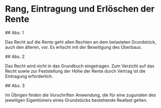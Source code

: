 # Rang, Eintragung und Erlöschen der Rente



\#\# Abs. 1

 Das Recht auf die Rente geht allen Rechten an dem belasteten Grundstück, auch den älteren, vor. Es erlischt mit der Beseitigung des Überbaus.

\#\# Abs. 2

 Das Recht wird nicht in das Grundbuch eingetragen. Zum Verzicht auf das Recht sowie zur Feststellung der Höhe der Rente durch Vertrag ist die Eintragung erforderlich.

\#\# Abs. 3

 Im Übrigen finden die Vorschriften Anwendung, die für eine zugunsten des jeweiligen Eigentümers eines Grundstücks bestehende Reallast gelten. 

